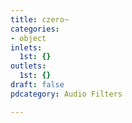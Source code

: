 ```yaml
---
title: czero~
categories:
- object
inlets:
  1st: {}
outlets:
  1st: {}
draft: false
pdcategory: Audio Filters

---
```


